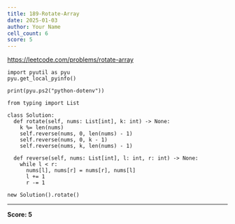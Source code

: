 ```yaml
---
title: 189-Rotate-Array
date: 2025-01-03
author: Your Name
cell_count: 6
score: 5
---
```


https://leetcode.com/problems/rotate-array


```
import pyutil as pyu
pyu.get_local_pyinfo()
```


```
print(pyu.ps2("python-dotenv"))
```


```
from typing import List
```


```
class Solution:
  def rotate(self, nums: List[int], k: int) -> None:
    k %= len(nums)
    self.reverse(nums, 0, len(nums) - 1)
    self.reverse(nums, 0, k - 1)
    self.reverse(nums, k, len(nums) - 1)

  def reverse(self, nums: List[int], l: int, r: int) -> None:
    while l < r:
      nums[l], nums[r] = nums[r], nums[l]
      l += 1
      r -= 1
```


```
new Solution().rotate()
```


---
**Score: 5**